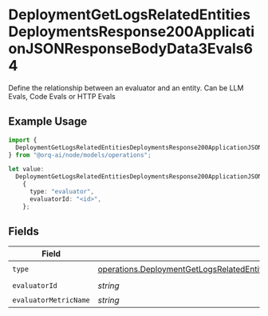 # DeploymentGetLogsRelatedEntitiesDeploymentsResponse200ApplicationJSONResponseBodyData3Evals64

Define the relationship between an evaluator and an entity. Can be LLM Evals, Code Evals or HTTP Evals

## Example Usage

```typescript
import {
  DeploymentGetLogsRelatedEntitiesDeploymentsResponse200ApplicationJSONResponseBodyData3Evals64,
} from "@orq-ai/node/models/operations";

let value:
  DeploymentGetLogsRelatedEntitiesDeploymentsResponse200ApplicationJSONResponseBodyData3Evals64 =
    {
      type: "evaluator",
      evaluatorId: "<id>",
    };
```

## Fields

| Field                                                                                                                                                                                                                                        | Type                                                                                                                                                                                                                                         | Required                                                                                                                                                                                                                                     | Description                                                                                                                                                                                                                                  |
| -------------------------------------------------------------------------------------------------------------------------------------------------------------------------------------------------------------------------------------------- | -------------------------------------------------------------------------------------------------------------------------------------------------------------------------------------------------------------------------------------------- | -------------------------------------------------------------------------------------------------------------------------------------------------------------------------------------------------------------------------------------------- | -------------------------------------------------------------------------------------------------------------------------------------------------------------------------------------------------------------------------------------------- |
| `type`                                                                                                                                                                                                                                       | [operations.DeploymentGetLogsRelatedEntitiesDeploymentsResponse200ApplicationJSONResponseBodyData3Evals64Type](../../models/operations/deploymentgetlogsrelatedentitiesdeploymentsresponse200applicationjsonresponsebodydata3evals64type.md) | :heavy_check_mark:                                                                                                                                                                                                                           | N/A                                                                                                                                                                                                                                          |
| `evaluatorId`                                                                                                                                                                                                                                | *string*                                                                                                                                                                                                                                     | :heavy_check_mark:                                                                                                                                                                                                                           | N/A                                                                                                                                                                                                                                          |
| `evaluatorMetricName`                                                                                                                                                                                                                        | *string*                                                                                                                                                                                                                                     | :heavy_minus_sign:                                                                                                                                                                                                                           | N/A                                                                                                                                                                                                                                          |